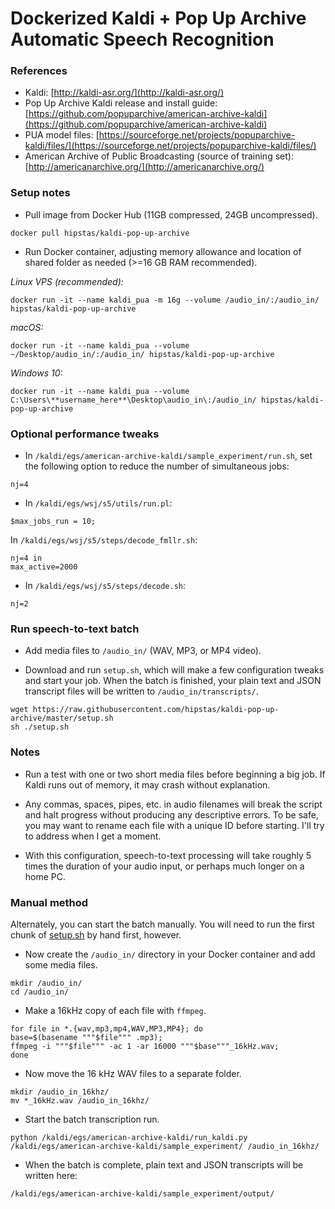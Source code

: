 # Dockerized Kaldi + Pop Up Archive Automatic Speech Recognition 

### References

  - Kaldi: [http://kaldi-asr.org/](http://kaldi-asr.org/)
  - Pop Up Archive Kaldi release and install guide: [https://github.com/popuparchive/american-archive-kaldi](https://github.com/popuparchive/american-archive-kaldi)
  - PUA model files: [https://sourceforge.net/projects/popuparchive-kaldi/files/](https://sourceforge.net/projects/popuparchive-kaldi/files/)
  - American Archive of Public Broadcasting (source of training set): [http://americanarchive.org/](http://americanarchive.org/)

### Setup notes

- Pull image from Docker Hub (11GB compressed, 24GB uncompressed).

```
docker pull hipstas/kaldi-pop-up-archive
```

- Run Docker container, adjusting memory allowance and location of shared folder as needed (>=16 GB RAM recommended).

*Linux VPS (recommended):*

```
docker run -it --name kaldi_pua -m 16g --volume /audio_in/:/audio_in/ hipstas/kaldi-pop-up-archive
```

*macOS:*

```
docker run -it --name kaldi_pua --volume ~/Desktop/audio_in/:/audio_in/ hipstas/kaldi-pop-up-archive
```

*Windows 10:*

```
docker run -it --name kaldi_pua --volume C:\Users\**username_here**\Desktop\audio_in\:/audio_in/ hipstas/kaldi-pop-up-archive
```


### Optional performance tweaks

- In `/kaldi/egs/american-archive-kaldi/sample_experiment/run.sh`, set the following option to reduce the number of simultaneous jobs:

```
nj=4
```

- In `/kaldi/egs/wsj/s5/utils/run.pl`:

```
$max_jobs_run = 10;
```

In `/kaldi/egs/wsj/s5/steps/decode_fmllr.sh`:

<!--
`/kaldi/egs/wsj/s5/steps/tandem/decode_fmllr.sh`
-->

```
nj=4 in
max_active=2000
```

- In `/kaldi/egs/wsj/s5/steps/decode.sh`:

```
nj=2
```


### Run speech-to-text batch

- Add media files to `/audio_in/` (WAV, MP3, or MP4 video).

- Download and run `setup.sh`, which will make a few configuration tweaks and start your job. When the batch is finished, your plain text and JSON transcript files will be written to `/audio_in/transcripts/`.

```
wget https://raw.githubusercontent.com/hipstas/kaldi-pop-up-archive/master/setup.sh
sh ./setup.sh
```


### Notes

- Run a test with one or two short media files before beginning a big job. If Kaldi runs out of memory, it may crash without explanation.

- Any commas, spaces, pipes, etc. in audio filenames will break the script and halt progress without producing any descriptive errors. To be safe, you may want to rename each file with a unique ID before starting. I'll try to address when I get a moment.

- With this configuration, speech-to-text processing will take roughly 5 times the duration of your audio input, or perhaps much longer on a home PC.




### Manual method

Alternately, you can start the batch manually. You will need to run the first chunk of [setup.sh](https://github.com/hipstas/kaldi-pop-up-archive/blob/master/setup.sh) by hand first, however.

- Now create the `/audio_in/` directory in your Docker container and add some media files.

```
mkdir /audio_in/
cd /audio_in/
```

- Make a 16kHz copy of each file with `ffmpeg`.

```
for file in *.{wav,mp3,mp4,WAV,MP3,MP4}; do
base=$(basename """$file""" .mp3);
ffmpeg -i """$file""" -ac 1 -ar 16000 """$base"""_16kHz.wav;
done
```

- Now move the 16 kHz WAV files to a separate folder.

```
mkdir /audio_in_16khz/
mv *_16kHz.wav /audio_in_16khz/
```

- Start the batch transcription run.

```
python /kaldi/egs/american-archive-kaldi/run_kaldi.py /kaldi/egs/american-archive-kaldi/sample_experiment/ /audio_in_16khz/
```

- When the batch is complete, plain text and JSON transcripts will be written here:

```
/kaldi/egs/american-archive-kaldi/sample_experiment/output/
```


